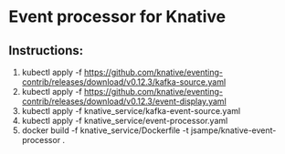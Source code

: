 # Event processor for Knative
## Instructions:

1.  kubectl apply -f https://github.com/knative/eventing-contrib/releases/download/v0.12.3/kafka-source.yaml
2.  kubectl apply -f https://github.com/knative/eventing-contrib/releases/download/v0.12.3/event-display.yaml
3.  kubectl apply -f knative_service/kafka-event-source.yaml
4.  kubectl apply -f knative_service/event-processor.yaml
5.  docker build -f knative_service/Dockerfile -t jsampe/knative-event-processor .